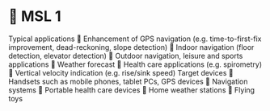 #  MSL 1

Typical applications
 Enhancement of GPS navigation
(e.g. time-to-first-fix improvement, dead-reckoning, slope detection)
 Indoor navigation (floor detection, elevator detection)
 Outdoor navigation, leisure and sports applications
 Weather forecast
 Health care applications (e.g. spirometry)
 Vertical velocity indication (e.g. rise/sink speed)
Target devices
 Handsets such as mobile phones, tablet PCs, GPS devices
 Navigation systems
 Portable health care devices
 Home weather stations
 Flying toys